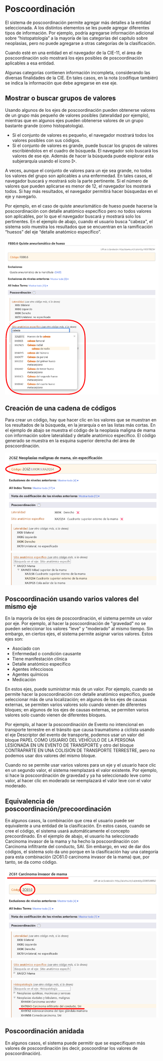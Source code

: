 ﻿# Poscoordinación

El sistema de poscoordinación permite agregar más detalles a la entidad seleccionada. A los distintos elementos se les puede agregar diferentes tipos de información. Por ejemplo, podría agregarse información adicional sobre “histopatología” a la mayoría de las categorías del capítulo sobre neoplasias, pero no puede agregarse a otras categorías de la clasificación.

Cuando esté en una entidad en el navegador de la CIE-11, el área de poscoordinación solo mostrará los ejes posibles de poscoordinación aplicables a esa entidad.

Algunas categorías contienen información incompleta, considerando las diversas finalidades de la CIE. En tales casos, en la nota (codifique también) se indica la información que debe agregarse en ese eje. 

## Mostrar o buscar grupos de valores 

Usando algunos de los ejes de poscoordinación pueden obtenerse valores de un grupo más pequeño de valores posibles (lateralidad por ejemplo), mientras que en algunos ejes pueden obtenerse valores de un grupo bastante grande (como histopatología). 

- Si el conjunto de valores es pequeño, el navegador mostrará todos los valores posibles con sus códigos.
- Si el conjunto de valores es grande, puede buscar los grupos de valores escribiéndolos en el cuadro de búsqueda. El navegador solo buscará los valores de ese eje. Además de hacer la búsqueda puede explorar esta subjerarquía usando el ícono ▷.

A veces, aunque el conjunto de valores para un eje sea grande, no todos los valores del grupo son aplicables a una enfermedad. En tales casos, el navegador buscará y mostrará solo la parte pertinente. Si el número de valores que pueden aplicarse es menor de 12, el navegador los mostrará todos. Si hay más resultados, el navegador permitirá hacer búsquedas en el eje y navegarlo.      

Por ejemplo, en el caso de quiste aneurismático de hueso puede hacerse la poscoordinación con detalle anatómico específico pero no todos valores son aplicables, por lo que el navegador buscará y mostrará solo los pertinentes. En el ejemplo de abajo, cuando el usuario busca "cabeza", el sistema solo muestra los resultados que se encuentran en la ramificación “huesos” del eje “detalle anatómico específico”.

![screenshot of the postcoordination search results](img/postcoordination-search.png "Postcoordination search results")

## Creación de una cadena de códigos

Para crear un código, hay que hacer clic en los valores que se muestran en los resultados de la búsqueda, en la jerarquía o en las listas más cortas. En el ejemplo de abajo se muestra el código de la neoplasia maligna de mama con información sobre lateralidad y detalle anatómico específico. El código generado se muestra en la esquina superior derecha del área de poscoordinación. 

![screenshot of how to build a code string](img/building-code-string.png "Building a code string")

## Poscoordinación usando varios valores del mismo eje

En la mayoría de los ejes de poscoordinación, el sistema permite un valor por eje. Por ejemplo, al hacer la poscoordinación de "gravedad" no se pueden seleccionar los valores "leve" y "moderado" al mismo tiempo. Sin embargo, en ciertos ejes, el sistema permite asignar varios valores. Estos ejes son:

- Asociado con
- Enfermedad o condición causante
- Tiene manifestación clínica
- Detalle anatómico específico
- Agentes infecciosos
- Agentes químicos
- Medicación

En estos ejes, puede suministrar más de un valor. Por ejemplo, cuando se permite hacer la poscoordinación con detalle anatómico específico, puede seleccionar más de una localización; en algunos de los ejes de causas externas, se permiten varios valores solo cuando vienen de diferentes bloques; en algunos de los ejes de causas externas, se permiten varios valores solo cuando vienen de diferentes bloques.

Por ejemplo, al hacer la poscoordinación de Evento no intencional en transporte terrestre en el tránsito que causa traumatismo a ciclista usando el eje Descriptor del evento de transporte, podemos usar un valor del bloque PAPEL COMO USUARIO DEL VEHÍCULO DE LA PERSONA LESIONADA EN UN EVENTO DE TRANSPORTE y otro del bloque CONTRAPARTE EN UNA COLISIÓN DE TRANSPORTE TERRESTRE, pero no podemos usar dos valores del mismo bloque.

Cuando no se permite usar varios valores para un eje y el usuario hace clic en un segundo valor, el sistema reemplazará el valor existente. Por ejemplo, si hace la poscoordinación de gravedad y ya ha seleccionado leve como valor, al hacer clic en moderado se reemplazará el valor leve con el valor moderado. 

## Equivalencia de poscoordinación/precoordinación

En algunos casos, la combinación que crea el usuario puede ser equivalente a una entidad de la clasificación. En estos casos, cuando se cree el código, el sistema usará automáticamente el concepto precoordinado. En el ejemplo de abajo, el usuario ha seleccionado Carcinoma invasor de la mama y ha hecho la poscoordinación con Carcinoma infiltrante del conducto, SAI. Sin embargo, en vez de dar dos códigos, el sistema solo da uno porque en la clasificación hay una categoría para esta combinación (2C61.0 carcinoma invasor de la mama) que, por tanto, se da como código. 

![screenshot of the pre-coordination equivalence](img/pre-coordination.png "Pre-coordination equivalence")

## Poscoordinación anidada

En algunos casos, el sistema puede permitir que se especifiquen más valores de poscoordinación (es decir, poscoordinar los valores de poscoordinación). 